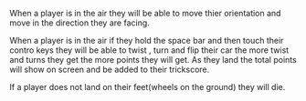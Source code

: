 When a player is in the air they will be able to move thier orientation and move in the direction they are facing.

When a player is in the air if they hold the space bar and then touch their contro keys they will be able to twist , turn and flip their car the more twist and turns they get the more points they will get. As they land the total points will show on screen and be added to their trickscore. 

If a player does not land on their feet(wheels on the ground) they will die.
